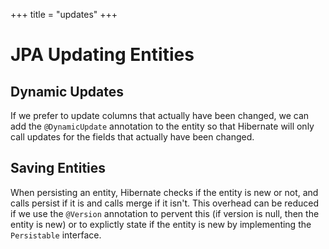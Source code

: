 +++
title = "updates"
+++

# JPA Updating Entities

## Dynamic Updates

If we prefer to update columns that actually have been changed, we can add the `@DynamicUpdate`
annotation to the entity so that Hibernate will only call updates for the fields that actually
have been changed.

## Saving Entities

When persisting an entity, Hibernate checks if the entity is new or not, and calls persist if
it is and calls merge if it isn't. This overhead can be reduced if we use the `@Version` annotation
to pervent this (if version is null, then the entity is new) or to explictly state if the entity
is new by implementing the `Persistable` interface.
